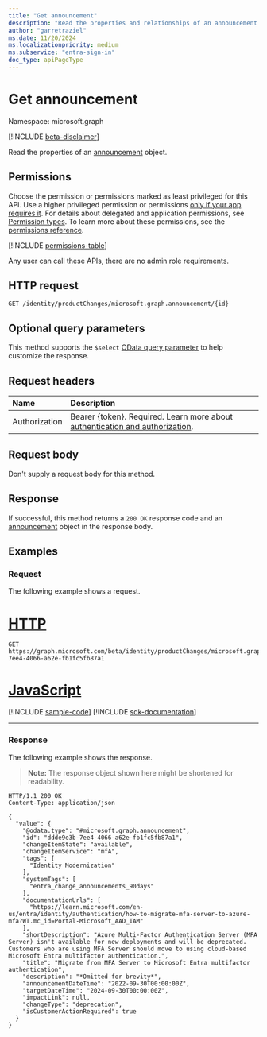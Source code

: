 ```yaml
---
title: "Get announcement"
description: "Read the properties and relationships of an announcement object."
author: "garretraziel"
ms.date: 11/20/2024
ms.localizationpriority: medium
ms.subservice: "entra-sign-in"
doc_type: apiPageType
---
```


# Get announcement

Namespace: microsoft.graph

[!INCLUDE [beta-disclaimer](../../includes/beta-disclaimer.md)]

Read the properties of an [announcement](../resources/announcement.md) object.

## Permissions

Choose the permission or permissions marked as least privileged for this API. Use a higher privileged permission or permissions [only if your app requires it](/graph/permissions-overview#best-practices-for-using-microsoft-graph-permissions). For details about delegated and application permissions, see [Permission types](/graph/permissions-overview#permission-types). To learn more about these permissions, see the [permissions reference](/graph/permissions-reference).

<!-- { "blockType": "permissions", "name": "announcement_get" } -->
[!INCLUDE [permissions-table](../includes/permissions/announcement-get-permissions.md)]

Any user can call these APIs, there are no admin role requirements.

## HTTP request

<!-- {
  "blockType": "ignored"
}
-->
``` http
GET /identity/productChanges/microsoft.graph.announcement/{id}
```

## Optional query parameters

This method supports the `$select` [OData query parameter](/graph/query-parameters) to help customize the response.

## Request headers

|Name|Description|
|:---|:---|
|Authorization|Bearer {token}. Required. Learn more about [authentication and authorization](/graph/auth/auth-concepts).|

## Request body

Don't supply a request body for this method.

## Response

If successful, this method returns a `200 OK` response code and an [announcement](../resources/announcement.md) object in the response body.

## Examples

### Request

The following example shows a request.
# [HTTP](#tab/http)
<!-- {
  "blockType": "request",
  "name": "get_announcement"
}
-->
``` http
GET https://graph.microsoft.com/beta/identity/productChanges/microsoft.graph.announcement/ddde9e3b-7ee4-4066-a62e-fb1fc5fb87a1
```

# [JavaScript](#tab/javascript)
[!INCLUDE [sample-code](../includes/snippets/javascript/get-announcement-javascript-snippets.md)]
[!INCLUDE [sdk-documentation](../includes/snippets/snippets-sdk-documentation-link.md)]

---

### Response

The following example shows the response.
>**Note:** The response object shown here might be shortened for readability.
<!-- {
  "blockType": "response",
  "truncated": true,
  "@odata.type": "microsoft.graph.announcement"
}
-->
``` http
HTTP/1.1 200 OK
Content-Type: application/json

{
  "value": {
    "@odata.type": "#microsoft.graph.announcement",
    "id": "ddde9e3b-7ee4-4066-a62e-fb1fc5fb87a1",
    "changeItemState": "available",
    "changeItemService": "mfA",
    "tags": [
      "Identity Modernization"
    ],
    "systemTags": [
      "entra_change_announcements_90days"
    ],
    "documentationUrls": [
      "https://learn.microsoft.com/en-us/entra/identity/authentication/how-to-migrate-mfa-server-to-azure-mfa?WT.mc_id=Portal-Microsoft_AAD_IAM"
    ],
    "shortDescription": "Azure Multi-Factor Authentication Server (MFA Server) isn't available for new deployments and will be deprecated. Customers who are using MFA Server should move to using cloud-based Microsoft Entra multifactor authentication.",
    "title": "Migrate from MFA Server to Microsoft Entra multifactor authentication",
    "description": "*Omitted for brevity*",
    "announcementDateTime": "2022-09-30T00:00:00Z",
    "targetDateTime": "2024-09-30T00:00:00Z",
    "impactLink": null,
    "changeType": "deprecation",
    "isCustomerActionRequired": true
  }
}
```
